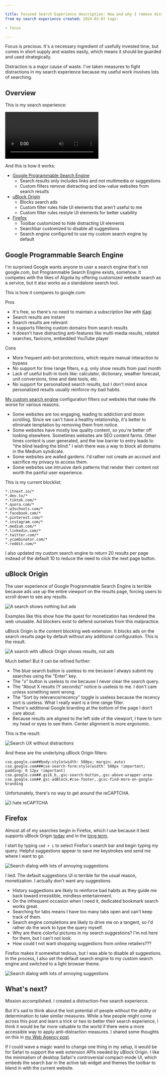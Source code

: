 ```yaml
---

title: Focused Search Experience description: How and why I remove distractions
from my search experience created: 2024-03-07 tags:

- focus

---
```


Focus is precious. It's a necessary ingredient of usefully invested time, but
comes in short supply and wastes easily, which means it should be guarded and
used strategically.

Distraction is a major cause of waste. I've taken measures to fight distractions
in my search experience because my useful work involves lots of searching.

## Overview

This is my search experience:

<video controls src="/img/focused-search-experience/preview.webm" ></video>

<!-- ![Search UX without distractions](/img/focused-search-experience/preview.webm) -->

And this is how it works:

- [Google Programmable Search Engine](https://programmablesearchengine.google.com)
  - Search results only includes links and not multimedia or suggestions
  - Custom filters remove distracting and low-value websites from search results
- [uBlock Origin](https://ublockorigin.com)
  - Blocks search ads
  - Custom filter rules hide UI elements that aren't useful to me
  - Custom filter rules restyle UI elements for better usability
- [Firefox](https://www.mozilla.org/en-US/firefox/new/)
  - Toolbar customized to hide distracting UI elements
  - Searchbar customized to disable all suggestions
  - Search engine configured to use my custom search engine by default

## Google Programmable Search Engine

I'm surprised Google wants anyone to user a search engine that's not google.com,
but Programmable Search Engine exists, somehow. It competes with the likes of
Algolia by offering customized website search as a service, but it also works as
a standalone search tool.

This is how it compares to google.com:

Pros

- It's free, so there's no need to maintain a subscription like with
  [Kagi](https://kagi.com/)
- Search results are instant
- Search results are relevant
- It supports filtering custom domains from search results
- It doesn't have distracting anti-features like multi-media results, related
  searches, favicons, embedded YouTube player

Cons

- More frequent anti-bot protections, which require manual interaction to bypass
- No support for time range filters, e.g. only show results from past month
- Lack of useful built-in tools like: calculator, dictionary, weather forecast,
  unit conversions, time and date tools, etc.
- No support for personalized search results, but I don't mind since
  personalized results usually reinforce my bad habits.

[My custom search engine](https://cse.google.com/cse?cx=b08029aadeb444a97)
configuration filters out websites that make life worse for various reasons.

- Some websites are too engaging, leading to addiction and doom scrolling. Since
  we can't have a healthy relationship, it's better to eliminate temptation by
  removing them from notice.
- Some websites have mostly low quality content, so you're better off looking
  elsewhere. Sometimes websites are SEO content farms. Other times content is
  user generated, and the low barrier to entry leads to "the blind leading the
  blind." I wish there was a way to block all domains in the Medium syndicate.
- Some websites are walled gardens. I'd rather not create an account and
  sacrifice my privacy to access them.
- Some websites use intrusive dark patterns that render their content not worth
  the painful user experience.

This is my current blocklist:

```
*.itnext.io/*
*.dev.to/*
*.tiktok.com/*
*.quora.com/*
*.w3schools.com/*
*.facebook.com/*
*.pinterest.com/*
*.instagram.com/*
*.medium.com/*
*.linkedin.com/*
*.twitter.com/*
*.ycombinator.com/*
*.reddit.com/*
```

I also updated my custom search engine to return 20 results per page instead of
the default 10 to reduce the need to click the next page button.

## uBlock Origin

The user experience of Google Programmable Search Engine is terrible because ads
use up the entire viewport on the results page, forcing users to scroll down to
see any results.

![A search shows nothing but ads](/img/focused-search-experience/ads.avif)

Examples like this show how the quest for monetization has rendered the web
unusable. Ad blockers exist to defend ourselves from this malpractice.

uBlock Origin is _the_ content blocking web extension. It blocks ads on the
search results page by default without any additional configuration. This is the
result.

![A search with uBlock Origin shows results, not ads](/img/focused-search-experience/no-ads.avif)

Much better! But it can be refined further:

- The blue search button is useless to me because I always submit my searches
  using the "Enter" key.
- The "x" button is useless to me because I never clear the search query.
- The "About X results (Y seconds)" notice is useless to me. I don't care unless
  something went wrong.
- The "Sort by relevance/recency" toggle is useless because the recency sort is
  useless. What I really want is a time range filter.
- There's additional Google branding at the bottom of the page I don't care
  about.
- Because results are aligned to the left side of the viewport, I have to turn
  my head or eyes to see them. Center alignment is more ergonomic.

This is the result:

![Search UX without distractions](/img/focused-search-experience/preview.avif)

And these are the underlying uBlock Origin filters:

```
cse.google.com##body:style(width: 580px; margin: auto)
cse.google.com###cse-search-form:style(width: 580px !important; padding: 0 12px !important)
cse.google.com##.gsib_b,.gsc-search-button,.gsc-above-wrapper-area
cse.google.com##.gsc-adBlock,#cse-footer,.gcsc-find-more-on-google-branding
```

Unfortunately, there's no way to get around the reCAPTCHA.

![I hate reCAPTCHA](/img/focused-search-experience/recaptcha.avif)

## Firefox

Almost all of my searches begin in Firefox, which I use because it best supports
uBlock Origin
[today](https://github.com/gorhill/uBlock?tab=readme-ov-file#firefox) and in the
[long term](https://github.com/uBlockOrigin/uBlock-issues/issues/338).

I start by typing `cmd + L` to select Firefox's search bar and begin typing my
query. Helpful suggestions appear to save me keystrokes and send me where I want
to go.

![Search dialog with lots of annoying suggestions](/img/focused-search-experience/suggestions.avif)

I lied. The default suggestions UI is terrible for the usual reason,
monetization. I actually don't want any suggestions.

- History suggestions are likely to reinforce bad habits as they guide me back
  toward irresistible, mindless entertainment.
- On the infrequent occasion when I need it, dedicated bookmark search works
  great.
- Searching for tabs means I have too many tabs open and can't keep track of
  them.
- Search engine completions are likely to drive me on a tangent, so I'd rather
  do the work to type the query myself.
- Why are there colorful pictures in my search suggestions? I'm not here for
  them, but I can't not look.
- How could I not want shopping suggestions from online retailers???

Firefox makes it somewhat tedious, but I was able to disable all suggestions. In
the process, I also set the default search engine to my custom search engine and
switched to a light browser theme.

![Search dialog with lots of annoying suggestions](/img/focused-search-experience/no-suggestions.avif)

## What's next?

Mission accomplished. I created a distraction-free search experience.

But it's sad to think about the lost potential of people without the ability or
determination to take similar measures. While a few people might come across
this post and learn a trick or two to better their search experience, I think it
would be far more valuable to the world if there were a more accessible way to
apply anti-distraction measures. I shared some thoughts on this in
[my Web Agency post](/blog/web-agency).

If I could wave a magic wand to change one thing in my setup, it would be for
Safari to support the web extension APIs needed by uBlock Origin. I like the
minimalism of desktop Safari's controversial compact-mode UI, which embeds the
search bar in the active tab widget and themes the toolbar to blend in with the
current website.
